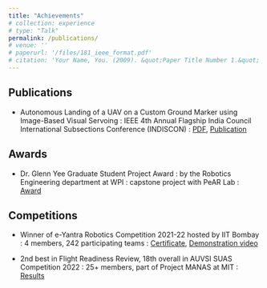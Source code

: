 ```yaml
---
title: "Achievements"
# collection: experience
# type: "Talk"
permalink: /publications/
# venue: ''
# paperurl: '/files/181_ieee_format.pdf'
# citation: 'Your Name, You. (2009). &quot;Paper Title Number 1.&quot; <i>Journal 1</i>. 1(1).'
---
```


## Publications

* Autonomous Landing of a UAV on a Custom Ground Marker using Image-Based Visual Servoing
:    IEEE 4th Annual Flagship India Council International Subsections Conference (INDISCON)
:    [PDF](/files/181_ieee_format.pdf), [Publication](https://ieeexplore.ieee.org/document/10270190)

## Awards

* Dr. Glenn Yee Graduate Student Project Award 
:    by the Robotics Engineering department at WPI
:    capstone project with PeAR Lab
:    [Award](https://www.wpi.edu/academics/departments/robotics-engineering/glenn-yee-graduate-awards)

## Competitions

* Winner of e-Yantra Robotics Competition 2021-22 hosted by IIT Bombay
:    4 members, 242 participating teams
:    [Certificate](/files/eyrc.pdf), [Demonstration video](https://youtu.be/JBToTeWyXHE)

* 2nd best in Flight Readiness Review, 18th overall in AUVSI SUAS Competition 2022
:   25+ members, part of Project MANAS at MIT
:   [Results](https://docs.google.com/spreadsheets/d/e/2PACX-1vSV0_wulZ_djNrAeuGUOWQXyDoUyD6lgD5H7W9tqT8LZu__uv6s0OiEsDP0lbRetUTWTqQ9S1RAdvAr/pubhtml#)
